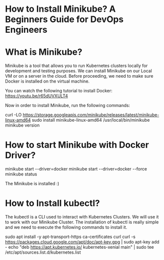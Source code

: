 # **How to Install Minikube? A Beginners Guide for DevOps Engineers**

# What is Minikube?

Minikube is a tool that allows you to run Kubernetes clusters locally for development and testing purposes. We can install Minikube on our Local VM or on a server in the cloud. Before proceeding, we need to make sure Docker is installed on the virtual machine.

You can watch the following tutorial to install Docker: https://youtu.be/r65dUVXULT4

Now in order to install Minikube, run the following commands:

curl -LO https://storage.googleapis.com/minikube/releases/latest/minikube-linux-amd64
sudo install minikube-linux-amd64 /usr/local/bin/minikube
minikube version

# How to start Minikube with Docker Driver?

minikube start --driver=docker
minikube start --driver=docker --force
minikube status

The Minikube is installed :)

# How to Install kubectl?

The kubectl is a CLI used to interact with Kubernetes Clusters. We will use it to work with our Minikube Cluster. The installation of kubectl is really simple and we need to execute the following commands to install it.

sudo apt install -y apt-transport-https ca-certificates curl
curl -s https://packages.cloud.google.com/apt/doc/apt-key.gpg | sudo apt-key add -
echo "deb https://apt.kubernetes.io/ kubernetes-xenial main" | sudo tee /etc/apt/sources.list.d/kubernetes.list

